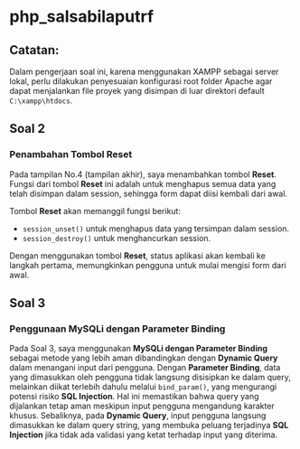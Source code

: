 # php_salsabilaputrf

## Catatan:
Dalam pengerjaan soal ini, karena menggunakan XAMPP sebagai server lokal, perlu dilakukan penyesuaian konfigurasi root folder Apache agar dapat menjalankan file proyek yang disimpan di luar direktori default `C:\xampp\htdocs`.

## Soal 2

### Penambahan Tombol **Reset**

Pada tampilan No.4 (tampilan akhir), saya menambahkan tombol **Reset**. Fungsi dari tombol **Reset** ini adalah untuk menghapus semua data yang telah disimpan dalam session, sehingga form dapat diisi kembali dari awal.

Tombol **Reset** akan memanggil fungsi berikut:
- `session_unset()` untuk menghapus data yang tersimpan dalam session.
- `session_destroy()` untuk menghancurkan session.

Dengan menggunakan tombol **Reset**, status aplikasi akan kembali ke langkah pertama, memungkinkan pengguna untuk mulai mengisi form dari awal.

## Soal 3

### Penggunaan **MySQLi dengan Parameter Binding**

Pada Soal 3, saya menggunakan **MySQLi dengan Parameter Binding** sebagai metode yang lebih aman dibandingkan dengan **Dynamic Query** dalam menangani input dari pengguna. Dengan **Parameter Binding**, data yang dimasukkan oleh pengguna tidak langsung disisipkan ke dalam query, melainkan diikat terlebih dahulu melalui `bind_param()`, yang mengurangi potensi risiko **SQL Injection**. Hal ini memastikan bahwa query yang dijalankan tetap aman meskipun input pengguna mengandung karakter khusus. Sebaliknya, pada **Dynamic Query**, input pengguna langsung dimasukkan ke dalam query string, yang membuka peluang terjadinya **SQL Injection** jika tidak ada validasi yang ketat terhadap input yang diterima.

